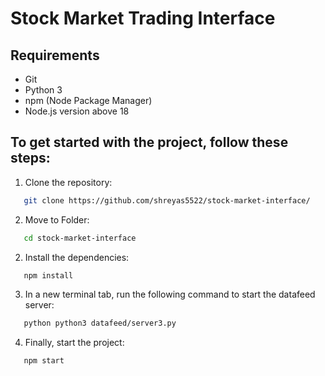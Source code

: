 # Stock Market Trading Interface

## Requirements
- Git
- Python 3
- npm (Node Package Manager)
- Node.js version above 18


## To get started with the project, follow these steps:

1. Clone the repository:

```bash
   git clone https://github.com/shreyas5522/stock-market-interface/
```
2. Move to Folder:
```bash
   cd stock-market-interface
```
2. Install the dependencies:
```bash
   npm install
```
3. In a new terminal tab, run the following command to start the datafeed server:
```bash
   python python3 datafeed/server3.py
```
4. Finally, start the project:
```bash
   npm start
```
